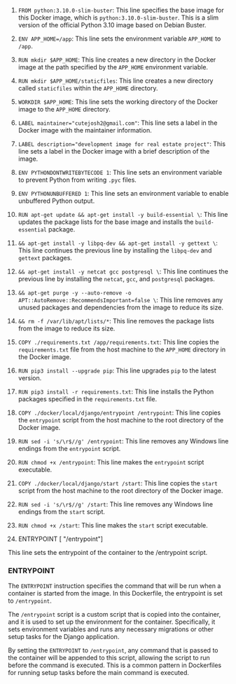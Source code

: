 1.  `FROM python:3.10.0-slim-buster`: This line specifies the base image for this Docker image, which is `python:3.10.0-slim-buster`. This is a slim version of the official Python 3.10 image based on Debian Buster.
    
2.  `ENV APP_HOME=/app`: This line sets the environment variable `APP_HOME` to `/app`.
    
3.  `RUN mkdir $APP_HOME`: This line creates a new directory in the Docker image at the path specified by the `APP_HOME` environment variable.
    
4.  `RUN mkdir $APP_HOME/staticfiles`: This line creates a new directory called `staticfiles` within the `APP_HOME` directory.
    
5.  `WORKDIR $APP_HOME`: This line sets the working directory of the Docker image to the `APP_HOME` directory.
    
6.  `LABEL maintainer="cutejosh2@gmail.com"`: This line sets a label in the Docker image with the maintainer information.
    
7.  `LABEL description="development image for real estate project"`: This line sets a label in the Docker image with a brief description of the image.
    
8.  `ENV PYTHONDONTWRITEBYTECODE 1`: This line sets an environment variable to prevent Python from writing `.pyc` files.
    
9.  `ENV PYTHONUNBUFFERED 1`: This line sets an environment variable to enable unbuffered Python output.
    
10.  `RUN apt-get update && apt-get install -y build-essential \`: This line updates the package lists for the base image and installs the `build-essential` package.
    
11.  `&& apt-get install -y libpq-dev && apt-get install -y gettext \`: This line continues the previous line by installing the `libpq-dev` and `gettext` packages.
    
12.  `&& apt-get install -y netcat gcc postgresql \`: This line continues the previous line by installing the `netcat`, `gcc`, and `postgresql` packages.
    
13.  `&& apt-get purge -y --auto-remove -o APT::AutoRemove::RecommendsImportant=false \`: This line removes any unused packages and dependencies from the image to reduce its size.
    
14.  `&& rm -f /var/lib/apt/lists/*`: This line removes the package lists from the image to reduce its size.
    
15.  `COPY ./requirements.txt /app/requirements.txt`: This line copies the `requirements.txt` file from the host machine to the `APP_HOME` directory in the Docker image.
    
16.  `RUN pip3 install --upgrade pip`: This line upgrades `pip` to the latest version.
    
17.  `RUN pip3 install -r requirements.txt`: This line installs the Python packages specified in the `requirements.txt` file.
    
18.  `COPY ./docker/local/django/entrypoint /entrypoint`: This line copies the `entrypoint` script from the host machine to the root directory of the Docker image.
    
19.  `RUN sed -i 's/\r$//g' /entrypoint`: This line removes any Windows line endings from the `entrypoint` script.
    
20.  `RUN chmod +x /entrypoint`: This line makes the `entrypoint` script executable.
    
21.  `COPY ./docker/local/django/start /start`: This line copies the `start` script from the host machine to the root directory of the Docker image.
    
22.  `RUN sed -i 's/\r$//g' /start`: This line removes any Windows line endings from the `start` script.
    
23.  `RUN chmod +x /start`: This line makes the `start` script executable.
24. ENTRYPOINT [ "/entrypoint"]

This line sets the entrypoint of the container to the /entrypoint script.

### ENTRYPOINT
The `ENTRYPOINT` instruction specifies the command that will be run when a container is started from the image. In this Dockerfile, the entrypoint is set to `/entrypoint`.

The `/entrypoint` script is a custom script that is copied into the container, and it is used to set up the environment for the container. Specifically, it sets environment variables and runs any necessary migrations or other setup tasks for the Django application.

By setting the `ENTRYPOINT` to `/entrypoint`, any command that is passed to the container will be appended to this script, allowing the script to run before the command is executed. This is a common pattern in Dockerfiles for running setup tasks before the main command is executed.